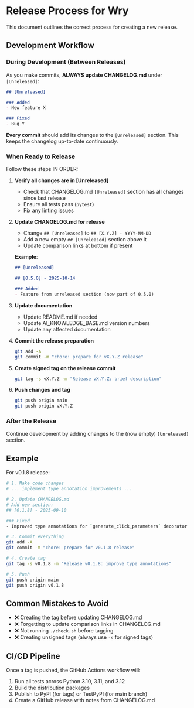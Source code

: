 # Release Process for Wry

This document outlines the correct process for creating a new release.

## Development Workflow

### During Development (Between Releases)

As you make commits, **ALWAYS update CHANGELOG.md** under `[Unreleased]`:

```markdown
## [Unreleased]

### Added
- New feature X

### Fixed
- Bug Y
```

**Every commit** should add its changes to the `[Unreleased]` section. This keeps the changelog up-to-date continuously.

### When Ready to Release

Follow these steps IN ORDER:

1. **Verify all changes are in [Unreleased]**
   - Check that CHANGELOG.md `[Unreleased]` section has all changes since last release
   - Ensure all tests pass (`pytest`)
   - Fix any linting issues

2. **Update CHANGELOG.md for release**
   - Change `## [Unreleased]` to `## [X.Y.Z] - YYYY-MM-DD`
   - Add a new empty `## [Unreleased]` section above it
   - Update comparison links at bottom if present

   **Example**:
   ```markdown
   ## [Unreleased]

   ## [0.5.0] - 2025-10-14

   ### Added
   - Feature from unreleased section (now part of 0.5.0)
   ```

3. **Update documentation**
   - Update README.md if needed
   - Update AI_KNOWLEDGE_BASE.md version numbers
   - Update any affected documentation

4. **Commit the release preparation**
   ```bash
   git add -A
   git commit -m "chore: prepare for vX.Y.Z release"
   ```

5. **Create signed tag on the release commit**
   ```bash
   git tag -s vX.Y.Z -m "Release vX.Y.Z: brief description"
   ```

6. **Push changes and tag**
   ```bash
   git push origin main
   git push origin vX.Y.Z
   ```

### After the Release

Continue development by adding changes to the (now empty) `[Unreleased]` section.

## Example

For v0.1.8 release:

```bash
# 1. Make code changes
# ... implement type annotation improvements ...

# 2. Update CHANGELOG.md
# Add new section:
## [0.1.8] - 2025-09-10

### Fixed
- Improved type annotations for `generate_click_parameters` decorator

# 3. Commit everything
git add -A
git commit -m "chore: prepare for v0.1.8 release"

# 4. Create tag
git tag -s v0.1.8 -m "Release v0.1.8: improve type annotations"

# 5. Push
git push origin main
git push origin v0.1.8
```

## Common Mistakes to Avoid

- ❌ Creating the tag before updating CHANGELOG.md
- ❌ Forgetting to update comparison links in CHANGELOG.md
- ❌ Not running `./check.sh` before tagging
- ❌ Creating unsigned tags (always use `-s` for signed tags)

## CI/CD Pipeline

Once a tag is pushed, the GitHub Actions workflow will:
1. Run all tests across Python 3.10, 3.11, and 3.12
2. Build the distribution packages
3. Publish to PyPI (for tags) or TestPyPI (for main branch)
4. Create a GitHub release with notes from CHANGELOG.md
